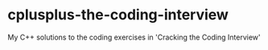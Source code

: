 # cplusplus-the-coding-interview
My C++ solutions to the coding exercises in 'Cracking the Coding Interview'

